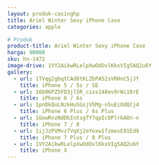 ```yaml
---
layout: produk-casinghp
title: Ariel Winter Sexy iPhone Case
categories: apple

# Produk
product-title: Ariel Winter Sexy iPhone Case
harga: 90000
sku: hn-1472
image-drive: 1VY2AikwRLelpXwOdOvlKkxVIg5AQ2u6Y
gallery:
  - url: 1TVqg2gbqtCAd8tKLZbPA52sVRHnC5jJf
    title: iPhone 5 / 5s / SE
  - url: 16b06PZ5FD3jl5R_cixs148ev9rWi16rE
    title: iPhone 6 / 6s
  - url: 1pnDkQuLNzkHuSGsjVSMg-n5uEiOdQCj4
    title: iPhone 6 Plus / 6s Plus
  - url: 1GowRnzNdDbIntsgTY7qpIc8PlrkAOn-n
    title: iPhone 7 / 8
  - url: 1ijJzPVMvz7VqXj2oYoxw1fzmesE91Ed9
    title: iPhone 7 Plus / 8 Plus
  - url: 1VY2AikwRLelpXwOdOvlKkxVIg5AQ2u6Y
    title: iPhone X
---
```

